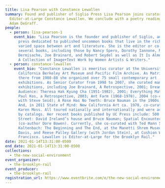 ```yaml
---
title: Lisa Pearson with Constance Lewallen
summary: Found and publisher of Siglio Press Lisa Pearson joins curator and Rail
  Editor-at-Large Constance Lewallen. We conclude with a poetry reading from
  Adam DeGraff.
people:
  - person: lisa-pearson-1
    event_bio: "Lisa Pearson is the founder and publisher of Siglio, an independent
      press dedicated to published uncommon books that live in the rich and
      varied space between art and literature. She is the editor or co-editor of
      several books, including those by Nancy Spero, Dorothy Iannone, Mirtha
      Dermisache, Joe Brainard, and Robert Seydel as well as It Is Almost That:
      A Collection of Image+Text Work by Women Artists & Writers."
  - person: constance-lewallen
    event_bio: "Constance Lewallen is emeritus curator at the University of
      California Berkeley Art Museum and Pacific Film Archive. As Matrix curator
      there from 1980-88 she organized over 75 small contemporary art
      exhibitions. As Senior Curator from 1998 to 2007, she curated many major
      exhibitions, including Joe Brainard, A Retrospective, 2001; Dream of the
      Audience: Theresa Hak Kyung Cha (1951-1982), 2001; Everything Matters:
      Paul Kos, a Retrospective, 2003; Ant Farm (1968-1978), 2004 (co-curated
      with Steve Seid); A Rose Has No Teeth: Bruce Nauman in the 1960s, 2007.
      And, in 2011 State of Mind: New California Art ca. 1970, co-curated with
      Karen Moss. All toured nationally and internationally and were accompanied
      by catalogs. Her recent books published by UC Press include: 500 Capp
      Street: David Ireland’s house and Bruce Nauman; Spatial Encounters
      (co-author Dore Bowen). Currently, she co-curated with Ted Mann Stephen
      Kaltenbach: The Beginning and The End, at the Manetti Shrem Museum, UC
      Davis, and Reese Palley Gallery (with Jordan Stein), at Cushion Works, San
      Francisco. Lewallen is Editor-at-Large for the Brooklyn Rail."
date: 2021-01-14T13:31:00-0500
end_date: 2021-01-14T13:31:00-0500
collections:
  - the-new-social-environment
event_organizer:
  - the-brooklyn-rail
event_producer:
  - the-brooklyn-rail
registration_url: https://www.eventbrite.com/e/the-new-social-environment-215-lisa-pearson-with-constance-lewallen-tickets-136854913731
---
```

